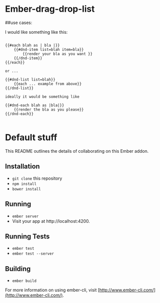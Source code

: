 # Ember-drag-drop-list

##use cases:

I would like something like this:

```

{{#each blah as | bla |}}
	{{#dnd-item list=blah item=bla}}
		{{render your bla as you want }}
	{{/dnd-item}}
{{/each}}

or ...

{{#dnd-list list=blah}}
	{{each ... example from above}}
{{/dnd-list}}

ideally it would be something like

{{#dnd-each blah as |bla|}}
	{{render the bla as you please}}
{{/dnd-each}}


```


# Default stuff
This README outlines the details of collaborating on this Ember addon.

## Installation

* `git clone` this repository
* `npm install`
* `bower install`

## Running

* `ember server`
* Visit your app at http://localhost:4200.

## Running Tests

* `ember test`
* `ember test --server`

## Building

* `ember build`

For more information on using ember-cli, visit [http://www.ember-cli.com/](http://www.ember-cli.com/).
